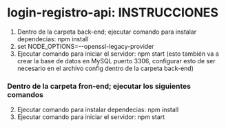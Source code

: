 # login-registro-api: INSTRUCCIONES

1. Dentro de la carpeta back-end; ejecutar comando para instalar dependecias: npm install
2. set NODE_OPTIONS=--openssl-legacy-provider
3. Ejecutar comando para iniciar el servidor: npm start (esto también va a crear la base de datos en MySQL puerto 3306, configurar esto de ser necesario en el archivo config dentro de la carpeta back-end)

### Dentro de la carpeta fron-end; ejecutar los siguientes comandos

2. Ejecutar comando para instalar dependecias: npm install
3. Ejecutar comando para iniciar el servidor: npm start 
